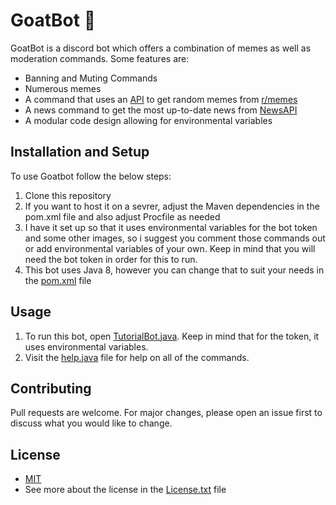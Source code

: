 # GoatBot :goat:

GoatBot is a discord bot which offers a combination of memes as well as moderation commands. Some features are:
* Banning and Muting Commands
* Numerous memes
* A command that uses an [API](https://meme-api.herokuapp.com/gimme) to get random memes from [r/memes](https://www.reddit.com/r/memes/)
* A news command to get the most up-to-date news from [NewsAPI](https://newsapi.org/)
* A modular code design allowing for environmental variables


## Installation and Setup

To use Goatbot follow the below steps:
1. Clone this repository
2. If you want to host it on a sevrer, adjust the Maven dependencies in the pom.xml file and also adjust Procfile as needed
3. I have it set up so that it uses environmental variables for the bot token and some other images, so i suggest you comment those commands out or add environmental variables of your own. Keep in mind that you will need the bot token in order for this to run. 
4. This bot uses Java 8, however you can change that to suit your needs in the [pom.xml](https://github.com/nikhilsmehta/GoatBot/blob/main/pom.xml) file


## Usage

1. To run this bot, open [TutorialBot.java](https://github.com/nikhilsmehta/GoatBot/blob/main/src/main/java/com/nikhilsmehta/discord6th/TutorialBot.java). Keep in mind that for the token, it uses environmental variables.
2. Visit the [help.java](https://github.com/nikhilsmehta/GoatBot/blob/main/src/main/java/com/nikhilsmehta/discord6th/events/utilities/help.java) file for help on all of the commands.

## Contributing
Pull requests are welcome. For major changes, please open an issue first to discuss what you would like to change.

## License
* [MIT](https://choosealicense.com/licenses/mit/)
* See more about the license in the [License.txt](https://github.com/nikhilsmehta/GoatBot/blob/main/LICENSE.txt) file
